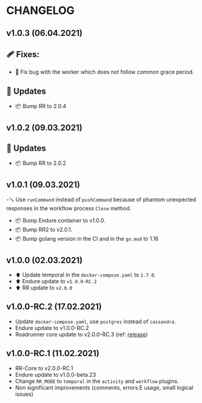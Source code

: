 CHANGELOG
=========

v1.0.3 (06.04.2021)
-------------------

## 🩹 Fixes:

- 🐛 Fix bug with the worker which does not follow common grace period.

## 🧹 Updates

- 📦 Bump RR to 2.0.4

v1.0.2 (09.03.2021)
-------------------

## 🧹 Updates

- 📦 Bump RR to 2.0.2

v1.0.1 (09.03.2021)
-------------------
-🪛 Use `runCommand` instead of `pushCommand` because of phantom unexpected responses in the workflow process `Close`
method.

- 📦 Bump Endure container to v1.0.0.
- 📦 Bump RR2 to v2.0.1.
- 📦 Bump golang version in the CI and in the `go.mod` to 1.16

v1.0.0 (02.03.2021)
-------------------

- ⬆️ Update temporal in the `docker-compose.yaml` to `1.7.0`.
- ⬆️ Endure update to `v1.0.0-RC.2`
- ⬆️ RR update to `v2.0.0`

v1.0.0-RC.2 (17.02.2021)
-------------------

- Update `docker-compose.yaml`, use `postgres` instead of `cassandra`.
- Endure update to v1.0.0-RC.2
- Roadrunner core update to v2.0.0-RC.3 (ref: [release](https://github.com/spiral/roadrunner/releases/tag/v2.0.0-RC.3))

v1.0.0-RC.1 (11.02.2021)
-------------------

- RR-Core to v2.0.0-RC.1
- Endure update to v1.0.0-beta.23
- Change `RR_MODE` to `temporal` in the `activity` and `workflow` plugins.
- Non significant improvements (comments, errors.E usage, small logical issues)
